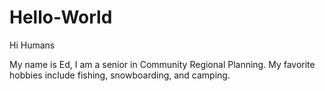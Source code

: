 # Hello-World

Hi Humans

My name is Ed, I am a senior in Community Regional Planning.
My favorite hobbies include fishing, snowboarding, and camping. 
